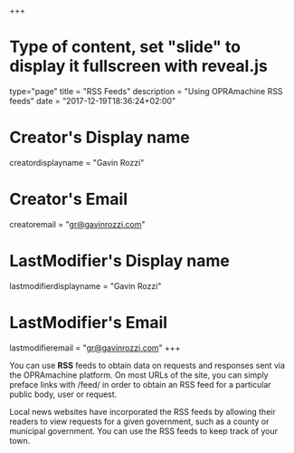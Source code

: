 +++
# Type of content, set "slide" to display it fullscreen with reveal.js
type="page"
title = "RSS Feeds"
description = "Using OPRAmachine RSS feeds"
date = "2017-12-19T18:36:24+02:00"
# Creator's Display name
creatordisplayname = "Gavin Rozzi"
# Creator's Email
creatoremail = "gr@gavinrozzi.com"
# LastModifier's Display name
lastmodifierdisplayname = "Gavin Rozzi"
# LastModifier's Email
lastmodifieremail = "gr@gavinrozzi.com"
+++

You can use **RSS** feeds to obtain data on requests and responses sent via the OPRAmachine platform. On most URLs of the site, you can simply preface links with /feed/ in order to obtain an RSS feed for a particular public body, user or request.

Local news websites have incorporated the RSS feeds by allowing their readers to view requests for a given government, such as a county or municipal government. You can use the RSS feeds to keep track of your town.
